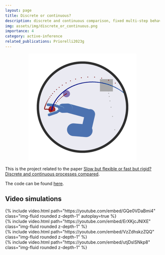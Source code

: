 ```yaml
---
layout: page
title: Discrete or continuous?
description: discrete and continuous comparison, fixed multi-step behavior, pick-and-place tasks
img: assets/img/discrete_or_continuous.png
importance: 4
category: active-inference
related_publications: Priorelli2023g
---
```


<p align="center">
  <img src="/assets/img/discrete_or_continuous.png">
</p>

This is the project related to the paper [Slow but flexible or fast but rigid? Discrete and continuous processes compared](https://www.biorxiv.org/content/10.1101/2023.08.20.554008v1.abstract).

The code can be found [here](https://github.com/priorelli/).

## Video simulations

<div class="row mt-3">
    <div class="col-sm mt-3 mt-md-0">
        {% include video.html path="https://youtube.com/embed/GQe0VDaBmi4" class="img-fluid rounded z-depth-1" autoplay=true %}
    </div>
    <div class="col-sm mt-3 mt-md-0">
        {% include video.html path="https://youtube.com/embed/ErXKjcJNlXE" class="img-fluid rounded z-depth-1" %}
    </div>
</div>
<div class="caption">
</div>

<div class="row mt-3">
    <div class="col-sm mt-3 mt-md-0">
        {% include video.html path="https://youtube.com/embed/VzZdhskzZQQ" class="img-fluid rounded z-depth-1" %}
    </div>
    <div class="col-sm mt-3 mt-md-0">
        {% include video.html path="https://youtube.com/embed/utjDsISNkp8" class="img-fluid rounded z-depth-1" %}
    </div>
</div>
<div class="caption">
</div>

